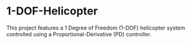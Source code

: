 # 1-DOF-Helicopter
This project features a 1 Degree of Freedom (1-DOF) helicopter system controlled using a Proportional-Derivative (PD) controller. 
